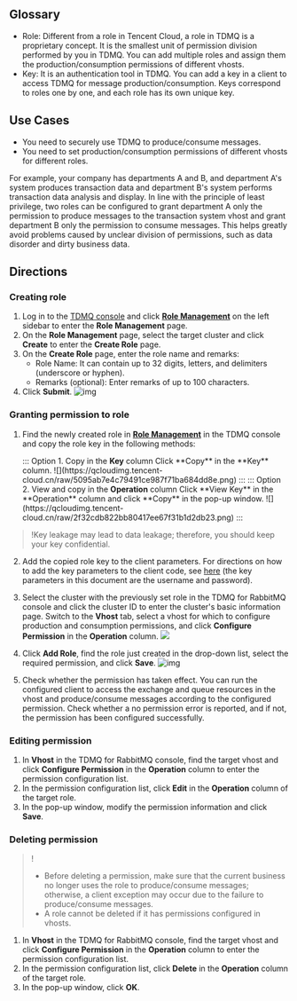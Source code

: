 ## Glossary

- Role: Different from a role in Tencent Cloud, a role in TDMQ is a proprietary concept. It is the smallest unit of permission division performed by you in TDMQ. You can add multiple roles and assign them the production/consumption permissions of different vhosts.
- Key: It is an authentication tool in TDMQ. You can add a key in a client to access TDMQ for message production/consumption. Keys correspond to roles one by one, and each role has its own unique key.

## Use Cases

- You need to securely use TDMQ to produce/consume messages.
- You need to set production/consumption permissions of different vhosts for different roles.

For example, your company has departments A and B, and department A's system produces transaction data and department B's system performs transaction data analysis and display. In line with the principle of least privilege, two roles can be configured to grant department A only the permission to produce messages to the transaction system vhost and grant department B only the permission to consume messages. This helps greatly avoid problems caused by unclear division of permissions, such as data disorder and dirty business data.

## Directions

### Creating role

1. Log in to the [TDMQ console](https://console.intl.cloud.tencent.com/tdmq) and click **[Role Management](https://console.intl.cloud.tencent.com/tdmq/role?rid=4&protocol=AMQP&clusterId=)** on the left sidebar to enter the **Role Management** page.
2. On the **Role Management** page, select the target cluster and click **Create** to enter the **Create Role** page.
3. On the **Create Role** page, enter the role name and remarks:
   - Role Name: It can contain up to 32 digits, letters, and delimiters (underscore or hyphen).
   - Remarks (optional): Enter remarks of up to 100 characters.
4. Click **Submit**.
   ![img](https://qcloudimg.tencent-cloud.cn/raw/60772b7108bbe136dfab07c12d443a09.png)

### Granting permission to role

1. Find the newly created role in **[Role Management](https://console.intl.cloud.tencent.com/tdmq/role?rid=4&protocol=AMQP&clusterId=)** in the TDMQ console and copy the role key in the following methods:

   <dx-tabs>
       ::: Option 1. Copy in the <b>Key</b> column
       Click **Copy** in the **Key** column.
       ![](https://qcloudimg.tencent-cloud.cn/raw/5095ab7e4c79491ce987f71ba684dd8e.png)
       :::
       ::: Option 2. View and copy in the <b>Operation</b> column
       Click **View Key** in the **Operation** column and click **Copy** in the pop-up window.
       ![](https://qcloudimg.tencent-cloud.cn/raw/2f32cdb822bb80417ee67f31b1d2db23.png)
       :::
       </dx-tabs>

>!Key leakage may lead to data leakage; therefore, you should keep your key confidential.

2. Add the copied role key to the client parameters. For directions on how to add the key parameters to the client code, see [here](https://intl.cloud.tencent.com/document/product/1112/46550) (the key parameters in this document are the username and password).

3. Select the cluster with the previously set role in the TDMQ for RabbitMQ console and click the cluster ID to enter the cluster's basic information page. Switch to the **Vhost** tab, select a vhost for which to configure production and consumption permissions, and click **Configure Permission** in the **Operation** column.
   ![](https://qcloudimg.tencent-cloud.cn/raw/bb053c60fc0832c49aecb63a83837805.png)

4. Click **Add Role**, find the role just created in the drop-down list, select the required permission, and click **Save**.
   ![img](https://qcloudimg.tencent-cloud.cn/raw/a4f4520f973f63c2cefe1a17456db52e.png)

5. Check whether the permission has taken effect.
   You can run the configured client to access the exchange and queue resources in the vhost and produce/consume messages according to the configured permission. Check whether a no permission error is reported, and if not, the permission has been configured successfully.

### Editing permission

1. In **Vhost** in the TDMQ for RabbitMQ console, find the target vhost and click **Configure Permission** in the **Operation** column to enter the permission configuration list.
2. In the permission configuration list, click **Edit** in the **Operation** column of the target role.
3. In the pop-up window, modify the permission information and click **Save**.

### Deleting permission

>!
> - Before deleting a permission, make sure that the current business no longer uses the role to produce/consume messages; otherwise, a client exception may occur due to the failure to produce/consume messages.
> - A role cannot be deleted if it has permissions configured in vhosts.

1. In **Vhost** in the TDMQ for RabbitMQ console, find the target vhost and click **Configure Permission** in the **Operation** column to enter the permission configuration list.
2. In the permission configuration list, click **Delete** in the **Operation** column of the target role.
3. In the pop-up window, click **OK**.
